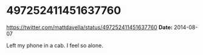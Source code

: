 # 497252411451637760
https://twitter.com/mattdavella/status/497252411451637760
**Date:** 2014-08-07

Left my phone in a cab. I feel so alone.
